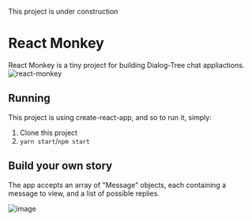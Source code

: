  This project is under construction 
# React Monkey 
React Monkey is a tiny project for building Dialog-Tree chat appliactions.
![react-monkey](https://cloud.githubusercontent.com/assets/2289769/24579745/abe7e5a6-1703-11e7-8061-51e0cb686245.gif)

## Running
This project is using create-react-app, and so to run it, simply:
1. Clone this project
2. `yarn start`/`npm start`

## Build your own story
The app accepts an array of "Message" objects, each containing a message to view, and a list of possible replies.

![image](https://cloud.githubusercontent.com/assets/2289769/24321036/9862120a-1153-11e7-85d8-2cd1c8c1dab2.png)
